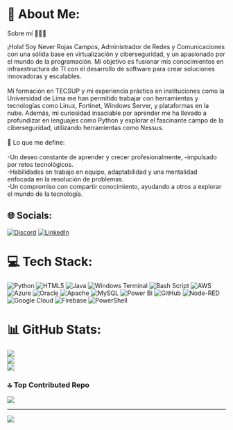 # 💫 About Me:

Sobre mí 👨‍💻🌐<br>

¡Hola! Soy Never Rojas Campos, Administrador de Redes y Comunicaciones con una sólida base en virtualización y ciberseguridad, y un apasionado por el mundo de la programación. Mi objetivo es fusionar mis conocimientos en infraestructura de TI con el desarrollo de software para crear soluciones innovadoras y escalables.<br><br>Mi formación en TECSUP y mi experiencia práctica en instituciones como la Universidad de Lima me han permitido trabajar con herramientas y tecnologías como Linux, Fortinet, Windows Server, y plataformas en la nube. Además, mi curiosidad insaciable por aprender me ha llevado a profundizar en lenguajes como Python y explorar el fascinante campo de la ciberseguridad, utilizando herramientas como Nessus.<br><br>
🎯 Lo que me define:<br><br>-Un deseo constante de aprender y crecer profesionalmente, -impulsado por retos tecnológicos.<br>-Habilidades en trabajo en equipo, adaptabilidad y una mentalidad enfocada en la resolución de problemas.<br>-Un compromiso con compartir conocimiento, ayudando a otros a explorar el mundo de la tecnología.<br>

## 🌐 Socials:
[![Discord](https://img.shields.io/badge/Discord-%237289DA.svg?logo=discord&logoColor=white)](https://discord.gg/never6928) [![LinkedIn](https://img.shields.io/badge/LinkedIn-%230077B5.svg?logo=linkedin&logoColor=white)](https://linkedin.com/in/never-rojas-campos-55a57023a) 

# 💻 Tech Stack:
![Python](https://img.shields.io/badge/python-3670A0?style=for-the-badge&logo=python&logoColor=ffdd54) ![HTML5](https://img.shields.io/badge/html5-%23E34F26.svg?style=for-the-badge&logo=html5&logoColor=white) ![Java](https://img.shields.io/badge/java-%23ED8B00.svg?style=for-the-badge&logo=openjdk&logoColor=white) ![Windows Terminal](https://img.shields.io/badge/Windows%20Terminal-%234D4D4D.svg?style=for-the-badge&logo=windows-terminal&logoColor=white) ![Bash Script](https://img.shields.io/badge/bash_script-%23121011.svg?style=for-the-badge&logo=gnu-bash&logoColor=white) ![AWS](https://img.shields.io/badge/AWS-%23FF9900.svg?style=for-the-badge&logo=amazon-aws&logoColor=white) ![Azure](https://img.shields.io/badge/azure-%230072C6.svg?style=for-the-badge&logo=microsoftazure&logoColor=white) ![Oracle](https://img.shields.io/badge/Oracle-F80000?style=for-the-badge&logo=oracle&logoColor=white) ![Apache](https://img.shields.io/badge/apache-%23D42029.svg?style=for-the-badge&logo=apache&logoColor=white) ![MySQL](https://img.shields.io/badge/mysql-4479A1.svg?style=for-the-badge&logo=mysql&logoColor=white) ![Power Bi](https://img.shields.io/badge/power_bi-F2C811?style=for-the-badge&logo=powerbi&logoColor=black) ![GitHub](https://img.shields.io/badge/github-%23121011.svg?style=for-the-badge&logo=github&logoColor=white) ![Node-RED](https://img.shields.io/badge/Node--RED-%238F0000.svg?style=for-the-badge&logo=node-red&logoColor=white) ![Google Cloud](https://img.shields.io/badge/GoogleCloud-%234285F4.svg?style=for-the-badge&logo=google-cloud&logoColor=white) ![Firebase](https://img.shields.io/badge/firebase-%23039BE5.svg?style=for-the-badge&logo=firebase) ![PowerShell](https://img.shields.io/badge/PowerShell-%235391FE.svg?style=for-the-badge&logo=powershell&logoColor=white)
# 📊 GitHub Stats:
![](https://github-readme-stats.vercel.app/api?username=never70&theme=dark&hide_border=false&include_all_commits=true&count_private=true)<br/>
![](https://github-readme-streak-stats.herokuapp.com/?user=never70&theme=dark&hide_border=false)<br/>
![](https://github-readme-stats.vercel.app/api/top-langs/?username=never70&theme=dark&hide_border=false&include_all_commits=true&count_private=true&layout=compact)

### 🔝 Top Contributed Repo
![](https://github-contributor-stats.vercel.app/api?username=never70&limit=5&theme=dark&combine_all_yearly_contributions=true)

---
[![](https://visitcount.itsvg.in/api?id=never70&icon=0&color=0)](https://visitcount.itsvg.in)

<!-- Proudly created with GPRM ( https://gprm.itsvg.in ) -->
